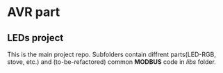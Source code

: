 # AVR part
## LEDs project

This is the main project repo. Subfolders contain diffrent parts(LED-RGB, stove, etc.) and (to-be-refactored) common **MODBUS** code in *libs* folder.
